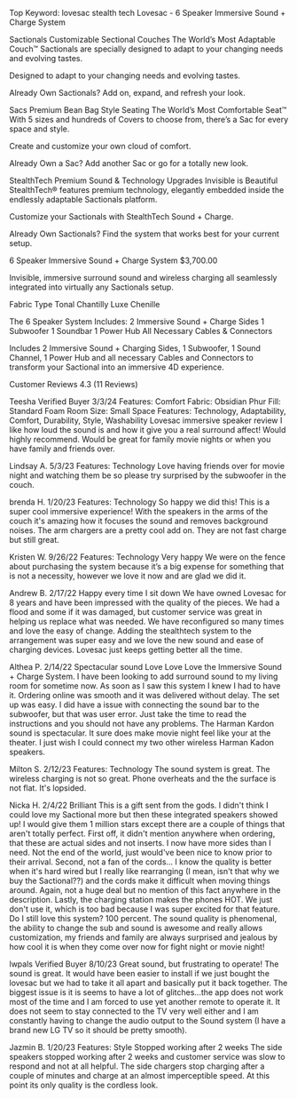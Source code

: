 Top Keyword: lovesac stealth tech
Lovesac - 6 Speaker Immersive Sound + Charge System

Sactionals
Customizable Sectional Couches
The World’s Most Adaptable Couch™
Sactionals are specially designed to adapt to your changing needs and evolving tastes.

Designed to adapt to your changing needs and evolving tastes.

Already Own Sactionals?
Add on, expand, and refresh your look.

Sacs
Premium Bean Bag Style Seating
The World’s Most Comfortable Seat™
With 5 sizes and hundreds of Covers to choose from, there’s a Sac for every space and style.

Create and customize your own cloud of comfort.

Already Own a Sac?
Add another Sac or go for a totally new look.

StealthTech
Premium Sound & Technology Upgrades
Invisible is Beautiful
StealthTech® features premium technology, elegantly embedded inside the endlessly adaptable Sactionals platform.

Customize your Sactionals with StealthTech Sound + Charge.

Already Own Sactionals?
Find the system that works best for your current setup.

6 Speaker Immersive Sound + Charge System
$3,700.00

Invisible, immersive surround sound and wireless charging all seamlessly integrated into virtually any Sactionals setup.

Fabric Type
Tonal Chantilly Luxe Chenille

The 6 Speaker System Includes:
2 Immersive Sound + Charge Sides
1 Subwoofer
1 Soundbar
1 Power Hub
All Necessary Cables & Connectors

Includes 2 Immersive Sound + Charging Sides, 1 Subwoofer, 1 Sound Channel, 1 Power Hub and all necessary Cables and Connectors to transform your Sactional into an immersive 4D experience.

Customer Reviews
4.3
(11 Reviews)

Teesha
Verified Buyer
3/3/24
Features:
Comfort
Fabric:
Obsidian Phur
Fill:
Standard Foam
Room Size:
Small Space
Features:
Technology, Adaptability, Comfort, Durability, Style, Washability
Lovesac immersive speaker review
I like how loud the sound is and how it give you a real surround affect! Would highly recommend. Would be great for family movie nights or when you have family and friends over.

Lindsay A.
5/3/23
Features:
Technology
Love having friends over for movie night and watching them be so please try surprised by the subwoofer in the couch.

brenda H.
1/20/23
Features:
Technology
So happy we did this!
This is a super cool immersive experience! With the speakers in the arms of the couch it's amazing how it focuses the sound and removes background noises. The arm chargers are a pretty cool add on. They are not fast charge but still great.

Kristen W.
9/26/22
Features:
Technology
Very happy
We were on the fence about purchasing the system because it’s a big expense for something that is not a necessity, however we love it now and are glad we did it.

Andrew B.
2/17/22
Happy every time I sit down
We have owned Lovesac for 8 years and have been impressed with the quality of the pieces. We had a flood and some if it was damaged, but customer service was great in helping us replace what was needed. We have reconfigured so many times and love the easy of change. Adding the stealthtech system to the arrangement was super easy and we love the new sound and ease of charging devices. Lovesac just keeps getting better all the time.

Althea P.
2/14/22
Spectacular sound
Love Love Love the Immersive Sound + Charge System. I have been looking to add surround sound to my living room for sometime now. As soon as I saw this system I knew I had to have it. Ordering online was smooth and it was delivered without delay. The set up was easy. I did have a issue with connecting the sound bar to the subwoofer, but that was user error. Just take the time to read the instructions and you should not have any problems. The Harman Kardon sound is spectacular. It sure does make movie night feel like your at the theater. I just wish I could connect my two other wireless Harman Kadon speakers.

Milton S.
2/12/23
Features:
Technology
The sound system is great. The wireless charging is not so great. Phone overheats and the the surface is not flat. It's lopsided.

Nicka H.
2/4/22
Brilliant
This is a gift sent from the gods. I didn't think I could love my Sactional more but then these integrated speakers showed up!
I would give them 1 million stars except there are a couple of things that aren't totally perfect. First off, it didn't mention anywhere when ordering, that these are actual sides and not inserts. I now have more sides than I need. Not the end of the world, just would've been nice to know prior to their arrival. Second, not a fan of the cords... I know the quality is better when it's hard wired but I really like rearranging (I mean, isn't that why we buy the Sactional??) and the cords make it difficult when moving things around. Again, not a huge deal but no mention of this fact anywhere in the description. Lastly, the charging station makes the phones HOT. We just don't use it, which is too bad because I was super excited for that feature. Do I still love this system? 100 percent. The sound quality is phenomenal, the ability to change the sub and sound is awesome and really allows customization, my friends and family are always surprised and jealous by how cool it is when they come over now for fight night or movie night!

lwpals
Verified Buyer
8/10/23
Great sound, but frustrating to operate!
The sound is great. It would have been easier to install if we just bought the lovesac but we had to take it all apart and basically put it back together. The biggest issue is it is seems to have a lot of glitches...the app does not work most of the time and I am forced to use yet another remote to operate it. It does not seem to stay connected to the TV very well either and I am constantly having to change the audio output to the Sound system (I have a brand new LG TV so it should be pretty smooth).

Jazmin B.
1/20/23
Features:
Style
Stopped working after 2 weeks
The side speakers stopped working after 2 weeks and customer service was slow to respond and not at all helpful.
The side chargers stop charging after a couple of minutes and charge at an almost imperceptible speed.
At this point its only quality is the cordless look.